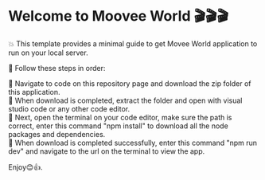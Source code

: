 # Welcome to Moovee World 🎬🎬🎬

💥 This template provides a minimal guide to get Movee World application to run on your local server.

📌 Follow these steps in order:

🚀 Navigate to code on this repository page and download the zip folder of this application. <br>
🚀 When download is completed, extract the folder and open with visual studio code or any other code editor. <br>
🚀 Next, open the terminal on your code editor, make sure the path is correct, enter this command "npm install" to download all the node packages and dependencies. <br>
🚀 When download is completed successfully, enter this command "npm run dev" and navigate to the url on the terminal to view the app.

Enjoy😊👍.

